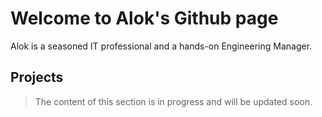 
# Welcome to Alok's Github page

Alok is a seasoned IT professional and a hands-on Engineering Manager.

## Projects

> The content of this section is in progress and will be updated soon.
>

